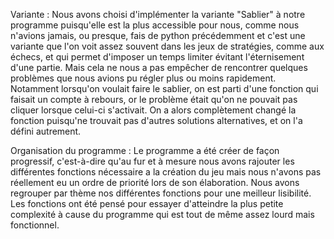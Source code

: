 Variante : 
Nous avons choisi d'implémenter la variante "Sablier" à notre programme puisqu'elle est la plus accessible pour nous, comme nous n'avions jamais, ou presque, fais de python précédemment et c'est une variante que l'on voit assez souvent dans les jeux de stratégies, comme aux échecs, et qui permet d'imposer un temps limiter évitant l'éternisement d'une partie. Mais cela ne nous a pas empêcher de rencontrer quelques problèmes que nous avions pu régler plus ou moins rapidement. Notamment lorsqu'on voulait faire le sablier, on est parti d'une fonction qui faisait un compte à rebours, or le problème était qu'on ne pouvait pas cliquer lorsque celui-ci s'activait. On a alors complètement changé la fonction puisqu'ne trouvait pas d'autres solutions alternatives, et on l'a défini autrement.

Organisation du programme :
Le programme a été créer de façon progressif, c'est-à-dire qu'au fur et à mesure nous avons rajouter les différentes fonctions nécessaire a la création du jeu mais nous n'avons pas réellement eu un ordre de priorité lors de son élaboration. Nous avons regrouper par thème nos différentes fonctions pour une meilleur lisibilité. Les fonctions ont été pensé pour essayer d'atteindre la plus petite complexité à cause du programme qui est tout de même assez lourd mais fonctionnel.  

